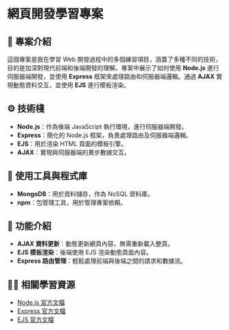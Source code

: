 # 網頁開發學習專案

## 📜 專案介紹
這個專案是我在學習 Web 開發過程中的多個練習項目，涵蓋了多種不同的技術，目的是加深對現代前端和後端開發的理解。專案中展示了如何使用 **Node.js** 進行伺服器端開發，並使用 **Express** 框架來處理路由和伺服器端邏輯。通過 **AJAX** 實現動態資料交互，並使用 **EJS** 進行模板渲染。

## ⚙️ 技術棧
- **Node.js**：作為後端 JavaScript 執行環境，進行伺服器端開發。
- **Express**：簡化的 Node.js 框架，負責處理路由及伺服器端邏輯。
- **EJS**：用於渲染 HTML 頁面的模板引擎。
- **AJAX**：實現與伺服器端的異步數據交互。

## 🔧 使用工具與程式庫
- **MongoDB**：用於資料儲存，作為 NoSQL 資料庫。
- **npm**：包管理工具，用於管理專案依賴。

## 🔧 功能介紹
- **AJAX 資料更新**：動態更新網頁內容，無需重新載入整頁。
- **EJS 模板渲染**：後端使用 EJS 渲染動態頁面內容。
- **Express 路由管理**：輕鬆處理前端與後端之間的請求和數據流。

## 🙋‍♂️ 相關學習資源
- [Node.js 官方文檔](https://nodejs.org/en/docs/)
- [Express 官方文檔](https://expressjs.com/)
- [EJS 官方文檔](https://ejs.co/)
